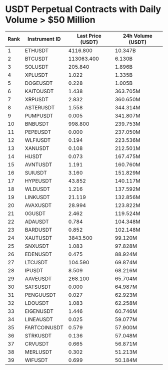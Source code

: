 # USDT Perpetual Contracts with Daily Volume > $50 Million

| Rank | Instrument ID | Last Price (USDT) | 24h Volume (USDT) |
|------|---------------|-------------------|-------------------|
| 1 | ETHUSDT | 4116.800 | 10.347B |
| 2 | BTCUSDT | 113063.400 | 6.130B |
| 3 | SOLUSDT | 205.840 | 1.896B |
| 4 | XPLUSDT | 1.022 | 1.335B |
| 5 | DOGEUSDT | 0.228 | 1.005B |
| 6 | KAITOUSDT | 1.438 | 363.705M |
| 7 | XRPUSDT | 2.832 | 360.650M |
| 8 | ASTERUSDT | 1.558 | 344.314M |
| 9 | PUMPUSDT | 0.005 | 341.807M |
| 10 | BNBUSDT | 998.800 | 239.753M |
| 11 | PEPEUSDT | 0.000 | 237.050M |
| 12 | WLFIUSDT | 0.194 | 223.536M |
| 13 | XANUSDT | 0.108 | 212.501M |
| 14 | HUSDT | 0.073 | 167.475M |
| 15 | AVNTUSDT | 1.191 | 160.760M |
| 16 | SUIUSDT | 3.160 | 151.829M |
| 17 | HYPEUSDT | 43.852 | 140.117M |
| 18 | WLDUSDT | 1.216 | 137.592M |
| 19 | LINKUSDT | 21.119 | 132.856M |
| 20 | AVAXUSDT | 28.994 | 123.822M |
| 21 | 0GUSDT | 2.462 | 119.524M |
| 22 | ADAUSDT | 0.784 | 104.348M |
| 23 | BARDUSDT | 0.852 | 102.148M |
| 24 | XAUTUSDT | 3843.500 | 99.120M |
| 25 | SNXUSDT | 1.083 | 97.828M |
| 26 | EDENUSDT | 0.475 | 88.924M |
| 27 | LTCUSDT | 104.590 | 69.874M |
| 28 | IPUSDT | 8.509 | 68.216M |
| 29 | AAVEUSDT | 268.100 | 65.704M |
| 30 | SATSUSDT | 0.000 | 64.987M |
| 31 | PENGUUSDT | 0.027 | 62.923M |
| 32 | LDOUSDT | 1.083 | 62.258M |
| 33 | EIGENUSDT | 1.446 | 60.746M |
| 34 | LINEAUSDT | 0.025 | 59.077M |
| 35 | FARTCOINUSDT | 0.579 | 57.900M |
| 36 | STRKUSDT | 0.136 | 57.048M |
| 37 | CRVUSDT | 0.665 | 56.871M |
| 38 | MERLUSDT | 0.302 | 51.213M |
| 39 | WIFUSDT | 0.699 | 50.184M |
